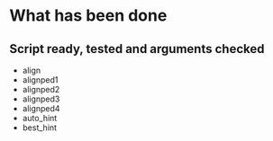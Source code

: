 # What has been done

## Script ready, tested and arguments checked

- align
- alignped1
- alignped2
- alignped3
- alignped4
- auto_hint
- best_hint